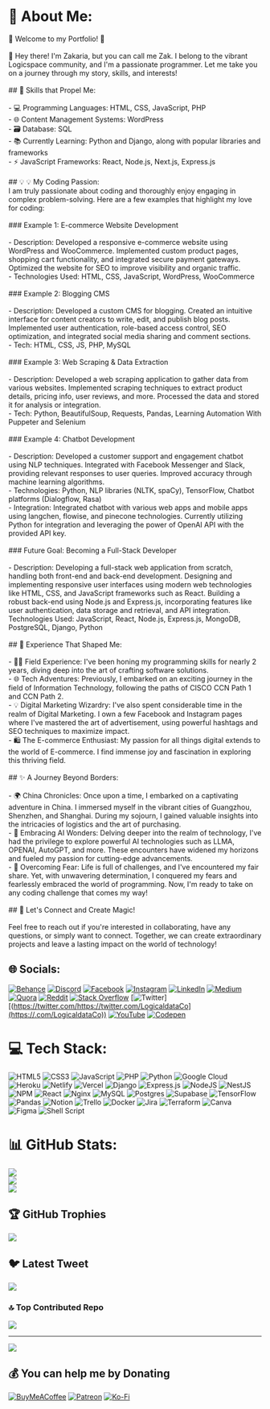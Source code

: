 # 💫 About Me:
🌟 Welcome to my Portfolio! 🌟<br><br>👋 Hey there! I'm Zakaria, but you can call me Zak. I belong to the vibrant Logicspace community, and I'm a passionate programmer. Let me take you on a journey through my story, skills, and interests!<br><br>## 🚀 Skills that Propel Me:<br><br>- 💻 Programming Languages: HTML, CSS, JavaScript, PHP<br>- 🌐 Content Management Systems: WordPress<br>- 🗃️ Database: SQL<br>- 📚 Currently Learning: Python and Django, along with popular libraries and frameworks<br>- ⚡ JavaScript Frameworks: React, Node.js, Next.js, Express.js<br><br>## 💡 💡 My Coding Passion:<br>I am truly passionate about coding and thoroughly enjoy engaging in complex problem-solving. Here are a few examples that highlight my love for coding:<br><br>### Example 1: E-commerce Website Development<br><br>- Description: Developed a responsive e-commerce website using WordPress and WooCommerce. Implemented custom product pages, shopping cart functionality, and integrated secure payment gateways. Optimized the website for SEO to improve visibility and organic traffic.<br>- Technologies Used: HTML, CSS, JavaScript, WordPress, WooCommerce<br><br>### Example 2: Blogging CMS<br><br>- Description: Developed a custom CMS for blogging. Created an intuitive interface for content creators to write, edit, and publish blog posts. Implemented user authentication, role-based access control, SEO optimization, and integrated social media sharing and comment sections.<br>- Tech: HTML, CSS, JS, PHP, MySQL<br><br>### Example 3: Web Scraping & Data Extraction<br><br>- Description: Developed a web scraping application to gather data from various websites. Implemented scraping techniques to extract product details, pricing info, user reviews, and more. Processed the data and stored it for analysis or integration.<br>- Tech: Python, BeautifulSoup, Requests, Pandas, Learning Automation With Puppeter and Selenium<br><br>### Example 4: Chatbot Development<br><br>- Description: Developed a customer support and engagement chatbot using NLP techniques. Integrated with Facebook Messenger and Slack, providing relevant responses to user queries. Improved accuracy through machine learning algorithms.<br>- Technologies: Python, NLP libraries (NLTK, spaCy), TensorFlow, Chatbot platforms (Dialogflow, Rasa)<br>- Integration: Integrated chatbot with various web apps and mobile apps using langchen, flowise, and pinecone technologies. Currently utilizing Python for integration and leveraging the power of OpenAI API with the provided API key.<br><br>### Future Goal: Becoming a Full-Stack Developer<br><br>- Description: Developing a full-stack web application from scratch, handling both front-end and back-end development. Designing and implementing responsive user interfaces using modern web technologies like HTML, CSS, and JavaScript frameworks such as React. Building a robust back-end using Node.js and Express.js, incorporating features like user authentication, data storage and retrieval, and API integration.<br>Technologies Used: JavaScript, React, Node.js, Express.js, MongoDB, PostgreSQL, Django, Python<br><br>## 🌟 Experience That Shaped Me:<br><br>- 👨‍💻 Field Experience: I've been honing my programming skills for nearly 2 years, diving deep into the art of crafting software solutions.<br>- 🌐 Tech Adventures: Previously, I embarked on an exciting journey in the field of Information Technology, following the paths of CISCO CCN Path 1 and CCN Path 2.<br>- 💡 Digital Marketing Wizardry: I've also spent considerable time in the realm of Digital Marketing. I own a few Facebook and Instagram pages where I've mastered the art of advertisement, using powerful hashtags and SEO techniques to maximize impact.<br>- 🛍️ The E-commerce Enthusiast: My passion for all things digital extends to the world of E-commerce. I find immense joy and fascination in exploring this thriving field.<br><br>## ✨ A Journey Beyond Borders:<br><br>- 🌍 China Chronicles: Once upon a time, I embarked on a captivating adventure in China. I immersed myself in the vibrant cities of Guangzhou, Shenzhen, and Shanghai. During my sojourn, I gained valuable insights into the intricacies of logistics and the art of purchasing.<br>- 🤖 Embracing AI Wonders: Delving deeper into the realm of technology, I've had the privilege to explore powerful AI technologies such as LLMA, OPENAI, AutoGPT, and more. These encounters have widened my horizons and fueled my passion for cutting-edge advancements.<br>- 💪 Overcoming Fear: Life is full of challenges, and I've encountered my fair share. Yet, with unwavering determination, I conquered my fears and fearlessly embraced the world of programming. Now, I'm ready to take on any coding challenge that comes my way!<br><br>## 🌈 Let's Connect and Create Magic!<br><br>Feel free to reach out if you're interested in collaborating, have any questions, or simply want to connect. Together, we can create extraordinary projects and leave a lasting impact on the world of technology!<br>


## 🌐 Socials:
[![Behance](https://img.shields.io/badge/Behance-1769ff?logo=behance&logoColor=white)](https://behance.net/https://www.behance.net/logicaldataco) [![Discord](https://img.shields.io/badge/Discord-%237289DA.svg?logo=discord&logoColor=white)](https://discord.gg/zyzzx#6403) [![Facebook](https://img.shields.io/badge/Facebook-%231877F2.svg?logo=Facebook&logoColor=white)](https://facebook.com/https://www.facebook.com/logicspacez) [![Instagram](https://img.shields.io/badge/Instagram-%23E4405F.svg?logo=Instagram&logoColor=white)](https://instagram.com/https://www.instagram.com/logicaldataco/) [![LinkedIn](https://img.shields.io/badge/LinkedIn-%230077B5.svg?logo=linkedin&logoColor=white)](https://linkedin.com/in/https://www.linkedin.com/in/logicaldata-co-b1ba88255/) [![Medium](https://img.shields.io/badge/Medium-12100E?logo=medium&logoColor=white)](https://medium.com/@https://stackoverflow.com/users/21531972/logicaldata-co?tab=profile) [![Quora](https://img.shields.io/badge/Quora-%23B92B27.svg?logo=Quora&logoColor=white)](https://quora.com/profile/https://www.quora.com/profile/Logicspace) [![Reddit](https://img.shields.io/badge/Reddit-%23FF4500.svg?logo=Reddit&logoColor=white)](https://reddit.com/user/https://www.reddit.com/user/LogicaldataCo) [![Stack Overflow](https://img.shields.io/badge/-Stackoverflow-FE7A16?logo=stack-overflow&logoColor=white)](https://stackoverflow.com/users/https://stackoverflow.com/users/21531972/logicaldata-co?tab=profile) [![Twitter](https://img.shields.io/badge/Twitter-%231DA1F2.svg?logo=Twitter&logoColor=white)][(https://twitter.com/https://twitter.com/LogicaldataCo](https://.com/LogicaldataCo)) [![YouTube](https://img.shields.io/badge/YouTube-%23FF0000.svg?logo=YouTube&logoColor=white)](https://youtube.com/@https://www.youtube.com/channel/UCMcDDyKjaw3C0_9JBWYkp6g) [![Codepen](https://img.shields.io/badge/Codepen-000000?style=for-the-badge&logo=codepen&logoColor=white)](https://codepen.io/https://codepen.io/LogicaldataCo) 

# 💻 Tech Stack:
![HTML5](https://img.shields.io/badge/html5-%23E34F26.svg?style=flat&logo=html5&logoColor=white) ![CSS3](https://img.shields.io/badge/css3-%231572B6.svg?style=flat&logo=css3&logoColor=white) ![JavaScript](https://img.shields.io/badge/javascript-%23323330.svg?style=flat&logo=javascript&logoColor=%23F7DF1E) ![PHP](https://img.shields.io/badge/php-%23777BB4.svg?style=flat&logo=php&logoColor=white) ![Python](https://img.shields.io/badge/python-3670A0?style=flat&logo=python&logoColor=ffdd54) ![Google Cloud](https://img.shields.io/badge/Google%20Cloud-%234285F4.svg?style=flat&logo=google-cloud&logoColor=white) ![Heroku](https://img.shields.io/badge/heroku-%23430098.svg?style=flat&logo=heroku&logoColor=white) ![Netlify](https://img.shields.io/badge/netlify-%23000000.svg?style=flat&logo=netlify&logoColor=#00C7B7) ![Vercel](https://img.shields.io/badge/vercel-%23000000.svg?style=flat&logo=vercel&logoColor=white) ![Django](https://img.shields.io/badge/django-%23092E20.svg?style=flat&logo=django&logoColor=white) ![Express.js](https://img.shields.io/badge/express.js-%23404d59.svg?style=flat&logo=express&logoColor=%2361DAFB) ![NodeJS](https://img.shields.io/badge/node.js-6DA55F?style=flat&logo=node.js&logoColor=white) ![NestJS](https://img.shields.io/badge/nestjs-%23E0234E.svg?style=flat&logo=nestjs&logoColor=white) ![NPM](https://img.shields.io/badge/NPM-%23000000.svg?style=flat&logo=npm&logoColor=white) ![React](https://img.shields.io/badge/react-%2320232a.svg?style=flat&logo=react&logoColor=%2361DAFB) ![Nginx](https://img.shields.io/badge/nginx-%23009639.svg?style=flat&logo=nginx&logoColor=white) ![MySQL](https://img.shields.io/badge/mysql-%2300f.svg?style=flat&logo=mysql&logoColor=white) ![Postgres](https://img.shields.io/badge/postgres-%23316192.svg?style=flat&logo=postgresql&logoColor=white) 	![Supabase](https://img.shields.io/badge/Supabase-3ECF8E?style=flat&logo=supabase&logoColor=white) ![TensorFlow](https://img.shields.io/badge/TensorFlow-%23FF6F00.svg?style=flat&logo=TensorFlow&logoColor=white) ![Pandas](https://img.shields.io/badge/pandas-%23150458.svg?style=flat&logo=pandas&logoColor=white) ![Notion](https://img.shields.io/badge/Notion-%23000000.svg?style=flat&logo=notion&logoColor=white) ![Trello](https://img.shields.io/badge/Trello-%23026AA7.svg?style=flat&logo=Trello&logoColor=white) ![Docker](https://img.shields.io/badge/docker-%230db7ed.svg?style=flat&logo=docker&logoColor=white) ![Jira](https://img.shields.io/badge/jira-%230A0FFF.svg?style=flat&logo=jira&logoColor=white) ![Terraform](https://img.shields.io/badge/terraform-%235835CC.svg?style=flat&logo=terraform&logoColor=white) ![Canva](https://img.shields.io/badge/Canva-%2300C4CC.svg?style=flat&logo=Canva&logoColor=white) 	![Figma](https://img.shields.io/badge/figma-%23F24E1E.svg?style=flat&logo=figma&logoColor=white) ![Shell Script](https://img.shields.io/badge/shell_script-%23121011.svg?style=flat&logo=gnu-bash&logoColor=white)
# 📊 GitHub Stats:
![](https://github-readme-stats.vercel.app/api?username=LogicaldataCo&theme=synthwave&hide_border=false&include_all_commits=false&count_private=false)<br/>
![](https://github-readme-streak-stats.herokuapp.com/?user=LogicaldataCo&theme=synthwave&hide_border=false)<br/>
![](https://github-readme-stats.vercel.app/api/top-langs/?username=LogicaldataCo&theme=synthwave&hide_border=false&include_all_commits=false&count_private=false&layout=compact)

## 🏆 GitHub Trophies
![](https://github-profile-trophy.vercel.app/?username=LogicaldataCo&theme=radical&no-frame=false&no-bg=false&margin-w=4)

## 🐦 Latest Tweet
[![](https://gtce.itsvg.in/api?username=https://twitter.com/LogicaldataCo)](https://github.com/VishwaGauravIn/github-twitter-card-embed)

### 🔝 Top Contributed Repo
![](https://github-contributor-stats.vercel.app/api?username=LogicaldataCo&limit=5&theme=dracula&combine_all_yearly_contributions=true)

---
[![](https://visitcount.itsvg.in/api?id=LogicaldataCo&icon=0&color=6)](https://visitcount.itsvg.in)

  ## 💰 You can help me by Donating
  [![BuyMeACoffee](https://img.shields.io/badge/Buy%20Me%20a%20Coffee-ffdd00?style=for-the-badge&logo=buy-me-a-coffee&logoColor=black)](https://buymeacoffee.com/https://www.buymeacoffee.com/logicallycoffe) [![Patreon](https://img.shields.io/badge/Patreon-F96854?style=for-the-badge&logo=patreon&logoColor=white)](https://patreon.com/https://www.patreon.com/user?u=94045804) [![Ko-Fi](https://img.shields.io/badge/Ko--fi-F16061?style=for-the-badge&logo=ko-fi&logoColor=white)](https://ko-fi.com/https://ko-fi.com/logicallycoffe#) 

  
<!-- Proudly created with GPRM ( https://gprm.itsvg.in ) -->
